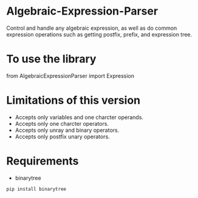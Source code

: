# Algebraic-Expression-Parser
Control and handle any algebraic expression, as well as do common expression operations such as getting postfix, prefix, and expression tree.

# To use the library
from AlgebraicExpressionParser import Expression

# Limitations of this version
- Accepts only variables and one charcter operands.
- Accepts only one charcter operators.
- Accepts only unray and binary operators.
- Accepts only postfix unary operators.


# Requirements
- binarytree
```
pip install binarytree
```


